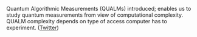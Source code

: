 
Quantum Algorithmic Measurements (QUALMs) introduced; enables us to study quantum measurements from view of computational complexity. QUALM complexity depends on type of access computer has to experiment. ([Twitter](https://twitter.com/JoshuahHeath/status/1349406220990480384))
